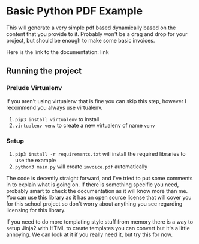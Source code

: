 # Basic Python PDF Example

This will generate a very simple pdf based dynamically based on the content that you provide to it. Probably won't be a drag and drop for your project, but should be enough to make some basic invoices.

Here is the link to the documentation:
link

## Running the project
### Prelude Virtualenv
If you aren't using virtualenv that is fine you can skip this step, however I recommend you always use virtualenv. 
1. `pip3 install virtualenv` to install
2. `virtualenv venv` to create a new virtualenv of name `venv`

### Setup
1. `pip3 install -r requirements.txt` will install the required libraries to use the example
2. `python3 main.py` will create `invoice.pdf` automatically

The code is decently straight forward, and I've tried to put some comments in to explain what is going on. If there is something specific you need, probably smart to check the documentation as it will know more than me. You can use this library as it has an open source license that will cover you for this school project so don't worry about anything you see regarding licensing for this library.

If you need to do more templating style stuff from memory there is a way to setup Jinja2 with HTML to create templates you can convert but it's a little annoying. We can look at it if you really need it, but try this for now.
